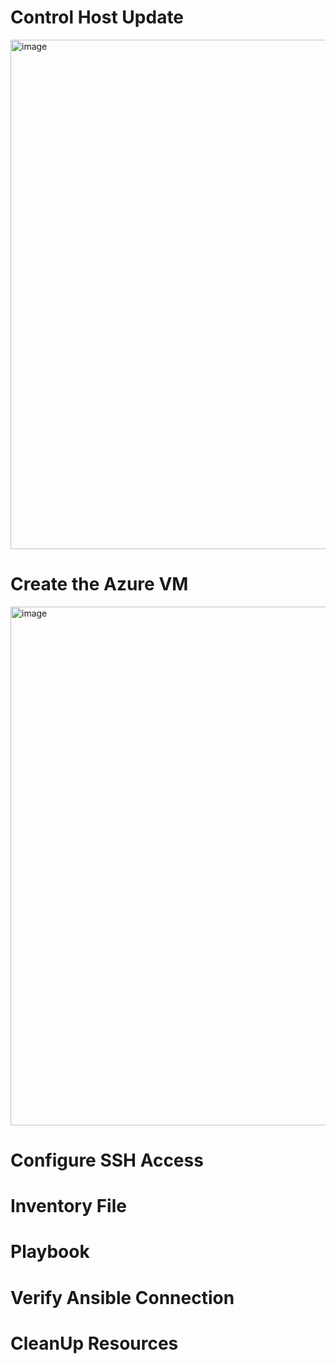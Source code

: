 # Control Host Update
<img width="815" alt="image" src="https://github.com/user-attachments/assets/3e5e9fc3-6bf0-4539-878d-73c997ba87d3">


# Create the Azure VM
<img width="830" alt="image" src="https://github.com/user-attachments/assets/039b5db2-d776-43b7-b59b-aaf6e6e46ce3">



# Configure SSH Access


# Inventory File



# Playbook


#  Verify Ansible Connection


# CleanUp Resources
